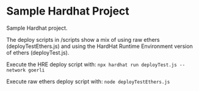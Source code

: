 # Sample Hardhat Project

Sample Hardhat project.

The deploy scripts in /scripts show a mix of using raw ethers (deployTestEthers.js) and using the HardHat Runtime Environment version of ethers (deployTest.js).

Execute the HRE deploy script with:
`npx hardhat run deployTest.js --network goerli`

Execute raw ethers deploy script with:
`node deployTestEthers.js`


